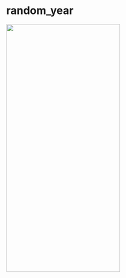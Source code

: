 # random_year



<img src="https://github.com/Fayozb/random_year/assets/134942247/358fd24c-910e-4e9a-a7b0-210a6c5aa798" width="300" height="650"/>
